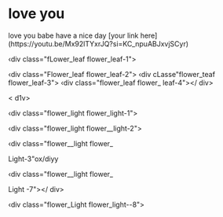 <h1>love you</h1>
<b1>love you babe have a nice day</b1>
[your link here](https://youtu.be/Mx92lTYxrJQ?si=KC_npuABJxvjSCyr)
<div class="flower fLower--1"2

<div class=" fLower_teafs fLower_Leafs-1">

‹div class="fLower_leaf flower_leaf-1"></div>
‹div
class="Flower_leaf flower_leaf-2"></div>
‹div
cLasse"flower_teaf flower_leaf-3"></div>
‹div
class="flower_leaf flower_
leaf-4"></ div>

<inv class= Lower.
_White-circle >< d1v>


‹div class="flower_light flower_light-1"></div>




‹div class="flower_light flower__light-2"></div>



‹div class="flower__light flower_


Light-3"ox/diyy


<div cLass="flower_tight flower_Lightー4"></divy



<div Class="flower_Light flower_


-Light-5"><div）


<div class="flower_Light flower_Light-6"></diy>



‹div class="flower__light flower_


Light -7"></ div>


‹div class="flower_Light flower_light--8"></div>